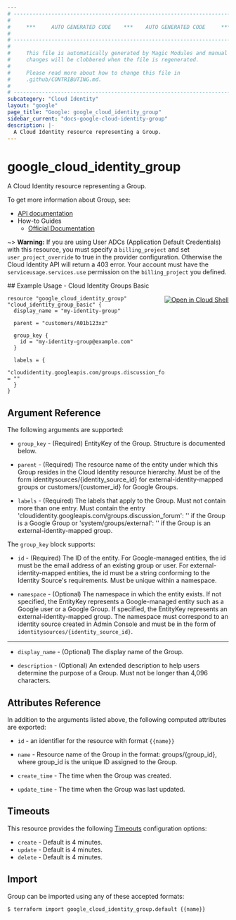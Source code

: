 ```yaml
---
# ----------------------------------------------------------------------------
#
#     ***     AUTO GENERATED CODE    ***    AUTO GENERATED CODE     ***
#
# ----------------------------------------------------------------------------
#
#     This file is automatically generated by Magic Modules and manual
#     changes will be clobbered when the file is regenerated.
#
#     Please read more about how to change this file in
#     .github/CONTRIBUTING.md.
#
# ----------------------------------------------------------------------------
subcategory: "Cloud Identity"
layout: "google"
page_title: "Google: google_cloud_identity_group"
sidebar_current: "docs-google-cloud-identity-group"
description: |-
  A Cloud Identity resource representing a Group.
---
```


# google\_cloud\_identity\_group

A Cloud Identity resource representing a Group.


To get more information about Group, see:

* [API documentation](https://cloud.google.com/identity/docs/reference/rest/v1beta1/groups)
* How-to Guides
    * [Official Documentation](https://cloud.google.com/identity/docs/how-to/setup)

~> **Warning:** If you are using User ADCs (Application Default Credentials) with this resource,
you must specify a `billing_project` and set `user_project_override` to true
in the provider configuration. Otherwise the Cloud Identity API will return a 403 error.
Your account must have the `serviceusage.services.use` permission on the
`billing_project` you defined.

<div class = "oics-button" style="float: right; margin: 0 0 -15px">
  <a href="https://console.cloud.google.com/cloudshell/open?cloudshell_git_repo=https%3A%2F%2Fgithub.com%2Fterraform-google-modules%2Fdocs-examples.git&cloudshell_working_dir=cloud_identity_groups_basic&cloudshell_image=gcr.io%2Fgraphite-cloud-shell-images%2Fterraform%3Alatest&open_in_editor=main.tf&cloudshell_print=.%2Fmotd&cloudshell_tutorial=.%2Ftutorial.md" target="_blank">
    <img alt="Open in Cloud Shell" src="//gstatic.com/cloudssh/images/open-btn.svg" style="max-height: 44px; margin: 32px auto; max-width: 100%;">
  </a>
</div>
## Example Usage - Cloud Identity Groups Basic


```hcl
resource "google_cloud_identity_group" "cloud_identity_group_basic" {
  display_name = "my-identity-group"

  parent = "customers/A01b123xz"

  group_key {
  	id = "my-identity-group@example.com"
  }

  labels = {
    "cloudidentity.googleapis.com/groups.discussion_forum" = ""
  }
}
```

## Argument Reference

The following arguments are supported:


* `group_key` -
  (Required)
  EntityKey of the Group.
  Structure is documented below.

* `parent` -
  (Required)
  The resource name of the entity under which this Group resides in the
  Cloud Identity resource hierarchy.
  Must be of the form identitysources/{identity_source_id} for external-identity-mapped
  groups or customers/{customer_id} for Google Groups.

* `labels` -
  (Required)
  The labels that apply to the Group.
  Must not contain more than one entry. Must contain the entry
  'cloudidentity.googleapis.com/groups.discussion_forum': '' if the Group is a Google Group or
  'system/groups/external': '' if the Group is an external-identity-mapped group.


The `group_key` block supports:

* `id` -
  (Required)
  The ID of the entity.
  For Google-managed entities, the id must be the email address of an existing
  group or user.
  For external-identity-mapped entities, the id must be a string conforming
  to the Identity Source's requirements.
  Must be unique within a namespace.

* `namespace` -
  (Optional)
  The namespace in which the entity exists.
  If not specified, the EntityKey represents a Google-managed entity
  such as a Google user or a Google Group.
  If specified, the EntityKey represents an external-identity-mapped group.
  The namespace must correspond to an identity source created in Admin Console
  and must be in the form of `identitysources/{identity_source_id}`.

- - -


* `display_name` -
  (Optional)
  The display name of the Group.

* `description` -
  (Optional)
  An extended description to help users determine the purpose of a Group.
  Must not be longer than 4,096 characters.


## Attributes Reference

In addition to the arguments listed above, the following computed attributes are exported:

* `id` - an identifier for the resource with format `{{name}}`

* `name` -
  Resource name of the Group in the format: groups/{group_id}, where group_id
  is the unique ID assigned to the Group.

* `create_time` -
  The time when the Group was created.

* `update_time` -
  The time when the Group was last updated.


## Timeouts

This resource provides the following
[Timeouts](/docs/configuration/resources.html#timeouts) configuration options:

- `create` - Default is 4 minutes.
- `update` - Default is 4 minutes.
- `delete` - Default is 4 minutes.

## Import


Group can be imported using any of these accepted formats:

```
$ terraform import google_cloud_identity_group.default {{name}}
```
